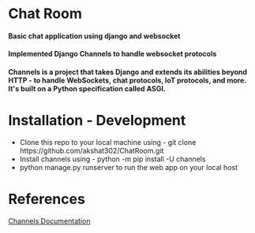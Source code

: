 <h1>Chat Room</h1>

<h4>Basic chat application using django and websocket</h4>
<h4>Implemented Django Channels to handle websocket protocols</h4>
<h4> Channels is a project that takes Django and extends its abilities beyond HTTP - to handle WebSockets, chat protocols, IoT protocols, and more. It's built on a Python specification called ASGI. </h4>



<h1>Installation - Development </h1>
<ul>
    <li> Clone this repo to your local machine using - git clone https://github.com/akshat302/ChatRoom.git </li>
    <li> Install channels using - python -m pip install -U channels </li>
    <li> python manage.py runserver to run the web app on your local host </li>
</ul>

<h1>References</h1>
<a href='https://channels.readthedocs.io/en/stable/index.html'>Channels Documentation</a>
